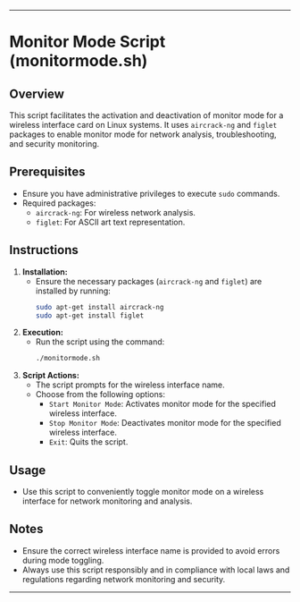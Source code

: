 
---

# Monitor Mode Script (monitormode.sh)

## Overview
This script facilitates the activation and deactivation of monitor mode for a wireless interface card on Linux systems. It uses `aircrack-ng` and `figlet` packages to enable monitor mode for network analysis, troubleshooting, and security monitoring.

## Prerequisites
- Ensure you have administrative privileges to execute `sudo` commands.
- Required packages:
  - `aircrack-ng`: For wireless network analysis.
  - `figlet`: For ASCII art text representation.

## Instructions
1. **Installation:**
   - Ensure the necessary packages (`aircrack-ng` and `figlet`) are installed by running:
     ```bash
     sudo apt-get install aircrack-ng
     sudo apt-get install figlet
     ```
2. **Execution:**
   - Run the script using the command:
     ```bash
     ./monitormode.sh
     ```
3. **Script Actions:**
   - The script prompts for the wireless interface name.
   - Choose from the following options:
     - `Start Monitor Mode`: Activates monitor mode for the specified wireless interface.
     - `Stop Monitor Mode`: Deactivates monitor mode for the specified wireless interface.
     - `Exit`: Quits the script.

## Usage
- Use this script to conveniently toggle monitor mode on a wireless interface for network monitoring and analysis.

## Notes
- Ensure the correct wireless interface name is provided to avoid errors during mode toggling.
- Always use this script responsibly and in compliance with local laws and regulations regarding network monitoring and security.

---
